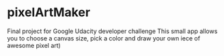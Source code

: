 # pixelArtMaker
Final project for Google Udacity developer challenge
This small app allows you to choose a canvas size, pick a color and draw your own iece of awesome pixel art)
